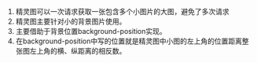 1. 精灵图可以一次请求获取一张包含多个小图片的大图，避免了多次请求
2. 精灵图主要针对小的背景图片使用。
3. 主要借助于背景位置background-position实现。
4. 在background-position中写的位置就是精灵图中小图的左上角的位置距离整张图左上角的横、纵距离的相反数。